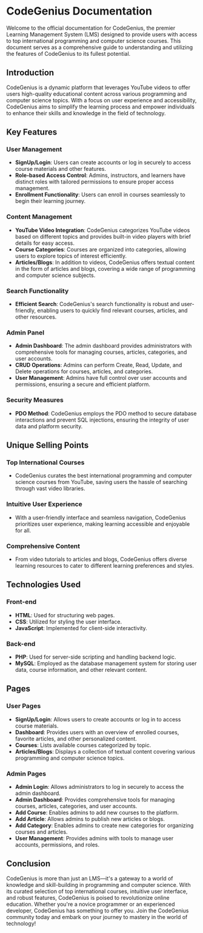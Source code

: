 # CodeGenius Documentation

Welcome to the official documentation for CodeGenius, the premier Learning Management System (LMS) designed to provide users with access to top international programming and computer science courses. This document serves as a comprehensive guide to understanding and utilizing the features of CodeGenius to its fullest potential.

## Introduction

CodeGenius is a dynamic platform that leverages YouTube videos to offer users high-quality educational content across various programming and computer science topics. With a focus on user experience and accessibility, CodeGenius aims to simplify the learning process and empower individuals to enhance their skills and knowledge in the field of technology.

## Key Features

### User Management
- **SignUp/Login**: Users can create accounts or log in securely to access course materials and other features.
- **Role-based Access Control**: Admins, instructors, and learners have distinct roles with tailored permissions to ensure proper access management.
- **Enrollment Functionality**: Users can enroll in courses seamlessly to begin their learning journey.

### Content Management
- **YouTube Video Integration**: CodeGenius categorizes YouTube videos based on different topics and provides built-in video players with brief details for easy access.
- **Course Categories**: Courses are organized into categories, allowing users to explore topics of interest efficiently.
- **Articles/Blogs**: In addition to videos, CodeGenius offers textual content in the form of articles and blogs, covering a wide range of programming and computer science subjects.

### Search Functionality
- **Efficient Search**: CodeGenius's search functionality is robust and user-friendly, enabling users to quickly find relevant courses, articles, and other resources.

### Admin Panel
- **Admin Dashboard**: The admin dashboard provides administrators with comprehensive tools for managing courses, articles, categories, and user accounts.
- **CRUD Operations**: Admins can perform Create, Read, Update, and Delete operations for courses, articles, and categories.
- **User Management**: Admins have full control over user accounts and permissions, ensuring a secure and efficient platform.

### Security Measures
- **PDO Method**: CodeGenius employs the PDO method to secure database interactions and prevent SQL injections, ensuring the integrity of user data and platform security.

## Unique Selling Points

### Top International Courses
- CodeGenius curates the best international programming and computer science courses from YouTube, saving users the hassle of searching through vast video libraries.

### Intuitive User Experience
- With a user-friendly interface and seamless navigation, CodeGenius prioritizes user experience, making learning accessible and enjoyable for all.

### Comprehensive Content
- From video tutorials to articles and blogs, CodeGenius offers diverse learning resources to cater to different learning preferences and styles.

## Technologies Used

### Front-end
- **HTML**: Used for structuring web pages.
- **CSS**: Utilized for styling the user interface.
- **JavaScript**: Implemented for client-side interactivity.

### Back-end
- **PHP**: Used for server-side scripting and handling backend logic.
- **MySQL**: Employed as the database management system for storing user data, course information, and other relevant content.

## Pages

### User Pages
- **SignUp/Login**: Allows users to create accounts or log in to access course materials.
- **Dashboard**: Provides users with an overview of enrolled courses, favorite articles, and other personalized content.
- **Courses**: Lists available courses categorized by topic.
- **Articles/Blogs**: Displays a collection of textual content covering various programming and computer science topics.

### Admin Pages
- **Admin Login**: Allows administrators to log in securely to access the admin dashboard.
- **Admin Dashboard**: Provides comprehensive tools for managing courses, articles, categories, and user accounts.
- **Add Course**: Enables admins to add new courses to the platform.
- **Add Article**: Allows admins to publish new articles or blogs.
- **Add Category**: Enables admins to create new categories for organizing courses and articles.
- **User Management**: Provides admins with tools to manage user accounts, permissions, and roles.

## Conclusion

CodeGenius is more than just an LMS—it's a gateway to a world of knowledge and skill-building in programming and computer science. With its curated selection of top international courses, intuitive user interface, and robust features, CodeGenius is poised to revolutionize online education. Whether you're a novice programmer or an experienced developer, CodeGenius has something to offer you. Join the CodeGenius community today and embark on your journey to mastery in the world of technology!